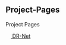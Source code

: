 ## Project-Pages

Project Pages

[<img width="14" vertical-align="bottom" src="https://jsd.onmicrosoft.cn/gh/jermainn/cdn@master/project_pages/favicon/DR-Net_1.png">  DR-Net](https://jermainn.github.io/Project-Pages/DR-Net/) 

